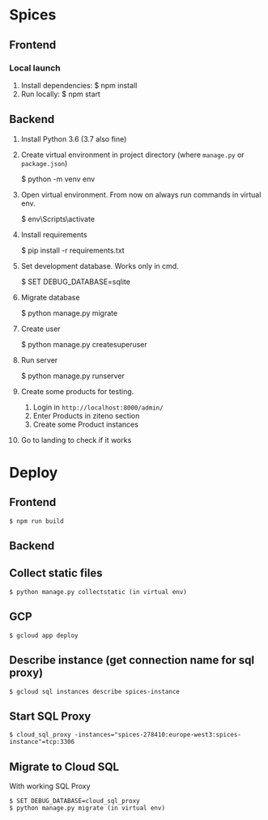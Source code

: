 # Spices
 
## Frontend

### Local launch
  
1. Install dependencies:
    $ npm install
2. Run locally:
    $ npm start

## Backend

1. Install Python 3.6 (3.7 also fine)
2. Create virtual environment in project directory (where `manage.py` or `package.json`)

    $ python -m venv env

3. Open virtual environment. From now on always run commands in virtual env.

    $ env\Scripts\activate

4. Install requirements

    $ pip install -r requirements.txt

5. Set development database. Works only in cmd.

    $ SET DEBUG_DATABASE=sqlite

6. Migrate database

    $ python manage.py migrate

7. Create user

    $ python manage.py createsuperuser

8. Run server

    $ python manage.py runserver

9. Create some products for testing.
    1. Login in `http://localhost:8000/admin/`
    2. Enter Products in ziteno section
    3. Create some Product instances

10. Go to landing to check if it works


# Deploy

## Frontend

    $ npm run build
    
## Backend

## Collect static files

    $ python manage.py collectstatic (in virtual env)

## GCP

    $ gcloud app deploy

## Describe instance (get connection name for sql proxy)

    $ gcloud sql instances describe spices-instance

## Start SQL Proxy

    $ cloud_sql_proxy -instances="spices-278410:europe-west3:spices-instance"=tcp:3306

## Migrate to Cloud SQL
With working SQL Proxy

    $ SET DEBUG_DATABASE=cloud_sql_proxy
    $ python manage.py migrate (in virtual env)